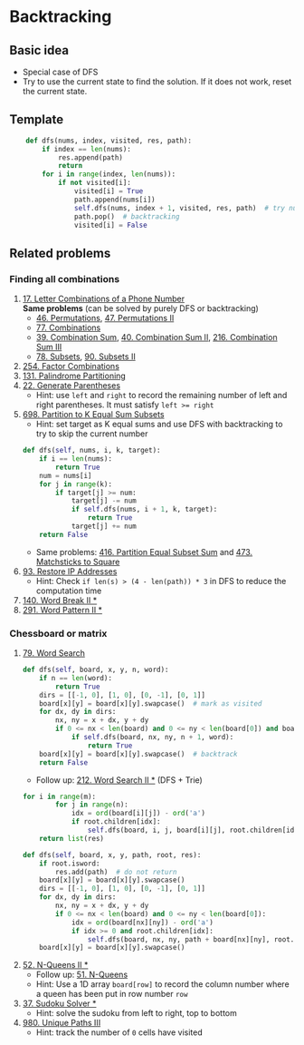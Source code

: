 # Backtracking

## Basic idea

* Special case of DFS
* Try to use the current state to find the solution. If it does not work, reset the current state.

## Template
```python
    def dfs(nums, index, visited, res, path):
        if index == len(nums):
            res.append(path)
            return
        for i in range(index, len(nums)):
            if not visited[i]:
                visited[i] = True
                path.append(nums[i])
                self.dfs(nums, index + 1, visited, res, path)  # try nums[i]
                path.pop()  # backtracking
                visited[i] = False

```

## Related problems

### Finding all combinations
1. [17. Letter Combinations of a Phone Number](https://leetcode.com/problems/letter-combinations-of-a-phone-number/)  
    **Same problems** (can be solved by purely DFS or backtracking)
    * [46. Permutations](https://leetcode.com/problems/permutations/), [47. Permutations II](https://leetcode.com/problems/permutations-ii/)
    * [77. Combinations](https://leetcode.com/problems/combinations/)
    * [39. Combination Sum](https://leetcode.com/problems/combination-sum/), [40. Combination Sum II](https://leetcode.com/problems/combination-sum-ii/), [216. Combination Sum III](https://leetcode.com/problems/combination-sum-iii/)
    * [78. Subsets](https://leetcode.com/problems/subsets/), [90. Subsets II](https://leetcode.com/problems/subsets-ii/)
2. [254. Factor Combinations](https://leetcode.com/problems/factor-combinations/)
3. [131. Palindrome Partitioning](https://leetcode.com/problems/palindrome-partitioning/)
4. [22. Generate Parentheses](https://leetcode.com/problems/generate-parentheses/)
   * Hint: use `left` and `right` to record the remaining number of left and right parentheses. It must satisfy `left >= right`
5. [698. Partition to K Equal Sum Subsets](https://leetcode.com/problems/partition-to-k-equal-sum-subsets/)
   * Hint: set target as K equal sums and use DFS with backtracking to try to skip the current number
    ```python
    def dfs(self, nums, i, k, target):
        if i == len(nums):
            return True
        num = nums[i]
        for j in range(k):
            if target[j] >= num:
                target[j] -= num
                if self.dfs(nums, i + 1, k, target):
                    return True
                target[j] += num
        return False
    ```
    * Same problems: [416. Partition Equal Subset Sum](https://leetcode.com/problems/partition-equal-subset-sum/) and [473. Matchsticks to Square](https://leetcode.com/problems/matchsticks-to-square/)
6. [93. Restore IP Addresses](https://leetcode.com/problems/restore-ip-addresses/)
   * Hint: Check `if len(s) > (4 - len(path)) * 3` in DFS to reduce the computation time
7. [140. Word Break II *](https://leetcode.com/problems/word-break-ii/)
8. [291. Word Pattern II *](https://leetcode.com/problems/word-pattern-ii/)

### Chessboard or matrix
1. [79. Word Search](https://leetcode.com/problems/word-search/)
    ```python
    def dfs(self, board, x, y, n, word):
        if n == len(word):
            return True
        dirs = [[-1, 0], [1, 0], [0, -1], [0, 1]]
        board[x][y] = board[x][y].swapcase()  # mark as visited
        for dx, dy in dirs:
            nx, ny = x + dx, y + dy
            if 0 <= nx < len(board) and 0 <= ny < len(board[0]) and board[nx][ny] == word[n]:
                if self.dfs(board, nx, ny, n + 1, word):
                    return True
        board[x][y] = board[x][y].swapcase()  # backtrack
        return False
    ```
    * Follow up: [212. Word Search II *](https://leetcode.com/problems/word-search-ii/) (DFS + Trie)
    ```python
    for i in range(m):
            for j in range(n):
                idx = ord(board[i][j]) - ord('a')
                if root.children[idx]:
                    self.dfs(board, i, j, board[i][j], root.children[idx], res)
        return list(res)
    
    def dfs(self, board, x, y, path, root, res):
        if root.isword:
            res.add(path)  # do not return
        board[x][y] = board[x][y].swapcase()
        dirs = [[-1, 0], [1, 0], [0, -1], [0, 1]]
        for dx, dy in dirs:
            nx, ny = x + dx, y + dy
            if 0 <= nx < len(board) and 0 <= ny < len(board[0]):
                idx = ord(board[nx][ny]) - ord('a')
                if idx >= 0 and root.children[idx]:
                    self.dfs(board, nx, ny, path + board[nx][ny], root.children[idx], res)
        board[x][y] = board[x][y].swapcase()
    ```
2. [52. N-Queens II *](https://leetcode.com/problems/n-queens-ii/)
   * Follow up: [51. N-Queens](https://leetcode.com/problems/n-queens/)
   * Hint: Use a 1D array `board[row]` to record the column number where a queen has been put in row number `row`
3. [37. Sudoku Solver *](https://leetcode.com/problems/sudoku-solver/)
   * Hint: solve the sudoku from left to right, top to bottom
4. [980. Unique Paths III](https://leetcode.com/problems/unique-paths-iii/)
   * Hint: track the number of `0` cells have visited